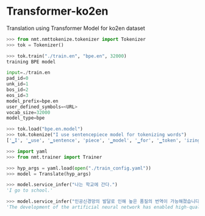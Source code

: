 # Transformer-ko2en
Translation using Transformer Model for ko2en dataset
```python
>>> from nmt.nmttokenize.tokenizer import Tokenizer
>>> tok = Tokenizer()
```
```python
>>> tok.train("./train.en", "bpe.en", 32000)
training BPE model

input=./train.en 
pad_id=0 
unk_id=1                     
bos_id=2 
eos_id=3                     
model_prefix=bpe.en                     
user_defined_symbols=<URL>                     
vocab_size=32000                     
model_type=bpe
```


```python
>>> tok.load("bpe.en.model")
>>> tok.tokenize("I use sentencepiece model for tokenizing words")
['▁I', '▁use', '▁sentence', 'piece', '▁model', '▁for', '▁token', 'izing', '▁words']
```

```python
>>> import yaml
>>> from nmt.trainer import Trainer

>>> hyp_args = yaml.load(open("./train_config.yaml"))
>>> model = Translate(hyp_args)
```
```python
>>> model.service_infer("나는 학교에 간다.")
'I go to school.'
```
```python
>>> model.service_infer("인공신경망의 발달로 인해 높은 품질의 번역이 가능해졌습니다.")
'The development of the artificial neural network has enabled high-quality translation.'
```
